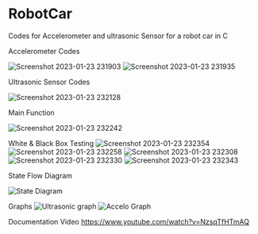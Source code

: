 # RobotCar
Codes for Accelerometer and ultrasonic Sensor for a robot car in C



Accelerometer Codes

![Screenshot 2023-01-23 231903](https://user-images.githubusercontent.com/25479231/214078680-2cc7d6c8-7727-420b-8080-3c4df3b97969.png)
![Screenshot 2023-01-23 231935](https://user-images.githubusercontent.com/25479231/214078689-2d32e92e-24b9-4435-a078-193c012c39f2.png)

Ultrasonic Sensor Codes

![Screenshot 2023-01-23 232128](https://user-images.githubusercontent.com/25479231/214078664-259debe9-05f1-4252-8988-d7baae408451.png)

Main Function

![Screenshot 2023-01-23 232242](https://user-images.githubusercontent.com/25479231/214078870-00a55b33-4617-4927-91b4-53f777a27513.png)

White & Black Box Testing
![Screenshot 2023-01-23 232354](https://user-images.githubusercontent.com/25479231/214078953-a77dac11-bb74-4d0c-84fa-b1d7b36c755c.png)
![Screenshot 2023-01-23 232258](https://user-images.githubusercontent.com/25479231/214078970-1e054c5c-30f3-4bb3-937e-44d35f7259c1.png)
![Screenshot 2023-01-23 232308](https://user-images.githubusercontent.com/25479231/214078978-402d6d16-3617-44c1-9d6c-3449c8ac41f8.png)
![Screenshot 2023-01-23 232330](https://user-images.githubusercontent.com/25479231/214078999-bbe47139-6b2d-4770-91ac-9ca2318962c5.png)
![Screenshot 2023-01-23 232343](https://user-images.githubusercontent.com/25479231/214079001-ae7a55a8-8081-4cb5-a537-8d5613c5b742.png)

State Flow Diagram

![State Diagram](https://user-images.githubusercontent.com/25479231/214079057-de1378d4-13d4-48f5-8a1e-cc0bf31b47f1.png)

Graphs
![Ultrasonic graph](https://user-images.githubusercontent.com/25479231/214079137-ab7924d8-315b-4cf4-b670-55debcae7e81.png)
![Accelo Graph](https://user-images.githubusercontent.com/25479231/214079144-7346d743-81d8-41fe-baf0-b462b9bb8620.png)

Documentation Video
https://www.youtube.com/watch?v=NzsqTfHTmAQ
